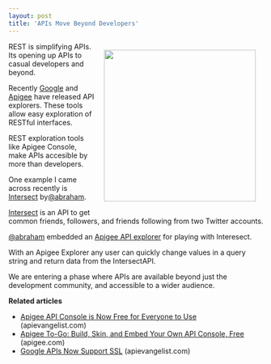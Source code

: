 ```yaml
---
layout: post
title: 'APIs Move Beyond Developers'
---
```

<img style="padding: 15px;" src="http://kinlane-productions.s3.amazonaws.com/intersect-apigee-explorer.png" alt="" width="300" align="right" />REST is simplifying APIs. Its opening up APIs to casual developers and beyond.<p></p>
Recently <a title="Google API Explorer" href="http://blog.apievangelist.com/2011/03/08/google-api-explorer/">Google</a> and <a title="Apigee Explorer" href="http://blog.apievangelist.com/2010/11/19/api-exploration/">Apigee</a> have released API explorers. These tools allow easy exploration of RESTful interfaces.<p></p>
REST exploration tools like Apigee Console, make APIs accesible by more than developers.<p></p>
One example I came across recently is <a title="Intersect" href="http://intersect.labs.abrah.am/">Intersect</a> by<a title="abraham" href="https://twitter.com/#!/abraham">@abraham</a>.<p></p>
<a title="Intersect" href="http://intersect.labs.abrah.am/">Intersect</a> is an API to get common friends, followers, and friends following from two Twitter accounts.<p></p>
<a title="abraham" href="https://twitter.com/#!/abraham">@abraham</a> embedded an <a title="Apigee API Explorer" href="http://apigee.com/about/products_togo.html">Apigee API explorer</a> for playing with Interesect.<p></p>
With an Apigee Explorer any user can quickly change values in a query string and return data from the IntersectAPI.<p></p>
We are entering a phase where APIs are available beyond just the development community, and accessible to a wider audience.<p></p>
<span style="font-weight: bold;">Related articles</span>
<ul class="zemanta-article-ul">
	<li class="zemanta-article-ul-li"><a href="http://blog.apievangelist.com/2011/03/07/apigee-api-console-is-now-free-for-everyone-to-use/">Apigee API Console is Now Free for Everyone to Use</a> (apievangelist.com)</li>
	<li class="zemanta-article-ul-li"><a href="http://blog.apigee.com/detail/apigee_to_go/">Apigee To-Go: Build, Skin, and Embed Your Own API Console, Free</a> (apigee.com)</li>
	<li class="zemanta-article-ul-li"><a href="http://blog.apievangelist.com/2011/03/16/google-apis-now-support-ssl/">Google APIs Now Support SSL</a> (apievangelist.com)</li>
</ul>
